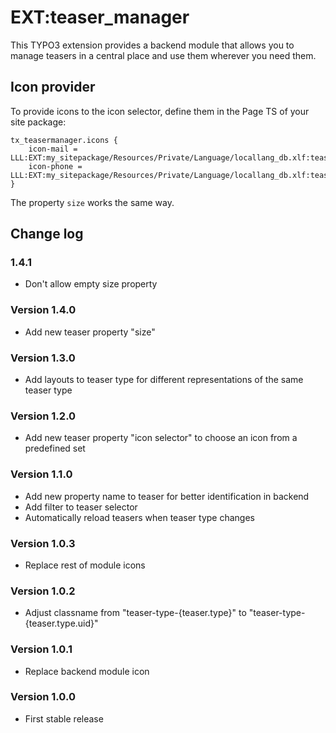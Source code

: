 # EXT:teaser_manager

This TYPO3 extension provides a backend module that allows you to manage teasers in a central place and use them wherever you need them.

## Icon provider

To provide icons to the icon selector, define them in the Page TS of your site package:
```
tx_teasermanager.icons {
    icon-mail = LLL:EXT:my_sitepackage/Resources/Private/Language/locallang_db.xlf:teasermanager.icon.mail
    icon-phone = LLL:EXT:my_sitepackage/Resources/Private/Language/locallang_db.xlf:teasermanager.icon.phone
}
```

The property `size` works the same way.

## Change log

### 1.4.1
- Don't allow empty size property

### Version 1.4.0
- Add new teaser property "size"

### Version 1.3.0
- Add layouts to teaser type for different representations of the same teaser type

### Version 1.2.0
- Add new teaser property "icon selector" to choose an icon from a predefined set

### Version 1.1.0
- Add new property name to teaser for better identification in backend
- Add filter to teaser selector
- Automatically reload teasers when teaser type changes

### Version 1.0.3
- Replace rest of module icons

### Version 1.0.2
- Adjust classname from "teaser-type-{teaser.type}" to "teaser-type-{teaser.type.uid}" 

### Version 1.0.1
- Replace backend module icon 

### Version 1.0.0

- First stable release